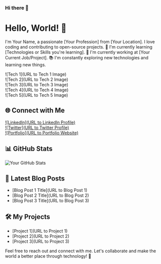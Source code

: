 ### Hi there 👋

# Hello, World! 👋

I'm Your Name, a passionate [Your Profession] from [Your Location]. I love coding and contributing to open-source projects. 
🌱 I'm currently learning [Technologies or Skills you're learning].
💼 I'm currently working at [Your Current Job/Project].
📚 I'm constantly exploring new technologies and learning new things.


![Tech 1](URL to Tech 1 Image)<br />
![Tech 2](URL to Tech 2 Image)<br />
![Tech 3](URL to Tech 3 Image)<br />
![Tech 4](URL to Tech 4 Image)<br />
![Tech 5](URL to Tech 5 Image)<br />

## 🌐 Connect with Me

[![LinkedIn](URL to LinkedIn Profile)](https://www.linkedin.com/in/gedomech/)<br />
[![Twitter](URL to Twitter Profile)](https://twitter.com/gedomech)<br />
[![Portfolio](URL to Portfolio Website)](https://www.gedomech.com/)<br />

## 📊 GitHub Stats

![Your GitHub Stats](https://github-readme-stats.vercel.app/api?username=gedomech&show_icons=true)

## 📝 Latest Blog Posts

- [Blog Post 1 Title](URL to Blog Post 1)
- [Blog Post 2 Title](URL to Blog Post 2)
- [Blog Post 3 Title](URL to Blog Post 3)

## 🛠️ My Projects

- [Project 1](URL to Project 1)
- [Project 2](URL to Project 2)
- [Project 3](URL to Project 3)

Feel free to reach out and connect with me. Let's collaborate and make the world a better place through technology! 🚀


<!--
**gedomech/gedomech** is a ✨ _special_ ✨ repository because its `README.md` (this file) appears on your GitHub profile.

Here are some ideas to get you started:

- 🔭 I’m currently working on ...
- 🌱 I’m currently learning ...
- 👯 I’m looking to collaborate on ...
- 🤔 I’m looking for help with ...
- 💬 Ask me about ...
- 📫 How to reach me: ...
- 😄 Pronouns: ...
- ⚡ Fun fact: ...
-->
